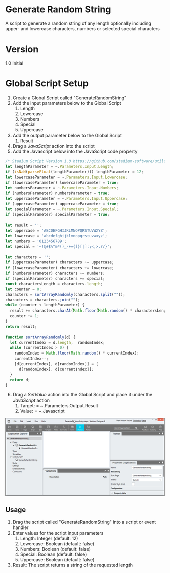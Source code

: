 # Generate Random String

A script to generate a random string of any length optionally including upper- and lowercase characters, numbers or selected special characters

# Version 

1.0 Initial

# Global Script Setup
1. Create a Global Script called "GenerateRandomString"
2. Add the input parameters below to the Global Script
   1. Length
   2. Lowercase
   3. Numbers
   4. Special
   5. Uppercase
3. Add the output parameter below to the Global Script
   1. Result
4. Drag a *JavaScript* action into the script
5. Add the Javascript below into the JavaScript code property
```javascript
/* Stadium Script Version 1.0 https://github.com/stadium-software/utils-generate-random-string */
let lengthParameter = ~.Parameters.Input.Length;
if (isNaN(parseFloat(lengthParameter))) lengthParameter = 12;
let lowercaseParameter = ~.Parameters.Input.Lowercase;
if (lowercaseParameter) lowercaseParameter = true;
let numbersParameter = ~.Parameters.Input.Numbers;
if (numbersParameter) numbersParameter = true;
let uppercaseParameter = ~.Parameters.Input.Uppercase;
if (uppercaseParameter) uppercaseParameter = true;
let specialParameter = ~.Parameters.Input.Special;
if (specialParameter) specialParameter = true;

let result = '';
let uppercase = 'ABCDEFGHIJKLMNOPQRSTUVWXYZ';
let lowercase = 'abcdefghijklmnopqrstuvwxyz';
let numbers = '0123456789';
let special = '~!@#$%^&*()_-+={]}[|]:;<,>.?/}';

let characters = '';
if (uppercaseParameter) characters += uppercase;
if (lowercaseParameter) characters += lowercase;
if (numbersParameter) characters += numbers;
if (specialParameter) characters += special;
const charactersLength = characters.length;
let counter = 0;
characters = sortArrayRandomly(characters.split(""));
characters = characters.join("");
while (counter < lengthParameter) {
  result += characters.charAt(Math.floor(Math.random() * charactersLength));
  counter += 1;
}
return result;

function sortArrayRandomly(d) {
  let currentIndex = d.length,  randomIndex;
  while (currentIndex > 0) {
    randomIndex = Math.floor(Math.random() * currentIndex);
    currentIndex--;
    [d[currentIndex], d[randomIndex]] = [
      d[randomIndex], d[currentIndex]];
  }
  return d;
}
```
6. Drag a *SetValue* action into the Global Script and place it under the *JavaScript* action
   1. Target: = ~.Parameters.Output.Result
   2. Value: = ~.Javascript

![](images/Parameters.gif)

## Usage
1. Drag the script called "GenerateRandomString" into a script or event handler
2. Enter values for the script input parameters
   1. Length: Integer (default: 12)
   2. Lowercase: Boolean (default: false)
   3. Numbers: Boolean (default: false)
   4. Special: Boolean (default: false)
   5. Uppercase: Boolean (default: false)
3. Result: The script returns a string of the requested length
